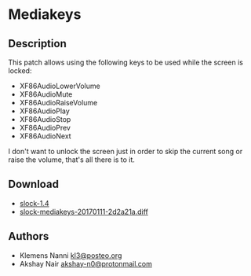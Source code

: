 Mediakeys
=========

Description
-----------
This patch allows using the following keys to be used while the screen is
locked:

- XF86AudioLowerVolume
- XF86AudioMute
- XF86AudioRaiseVolume
- XF86AudioPlay
- XF86AudioStop
- XF86AudioPrev
- XF86AudioNext

I don't want to unlock the screen just in order to skip the current song or
raise the volume, that's all there is to it.

Download
--------
* [slock-1.4](https://patch-diff.githubusercontent.com/raw/phenax/bslock/pull/1.diff)
* [slock-mediakeys-20170111-2d2a21a.diff](slock-mediakeys-20170111-2d2a21a.diff)

Authors
-------
* Klemens Nanni <kl3@posteo.org>
* Akshay Nair <akshay-n0@protonmail.com>

